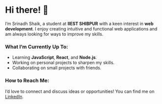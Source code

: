 # Hi there! 👋  

I’m Srinadh Shaik, a student at **IIEST SHIBPUR** with a keen interest in **web development**. I enjoy creating intuitive and functional web applications and am always looking for ways to improve my skills.  

### What I’m Currently Up To:  
- Learning **JavaScript**, **React**, and **Node.js**.  
- Working on personal projects to sharpen my skills.  
- Collaborating on small projects with friends.  

### How to Reach Me:  
I’d love to connect and discuss ideas or opportunities!
You can find me on [LinkedIn](https://www.linkedin.com/in/srinadh-shaik-742a81cd282/).  
